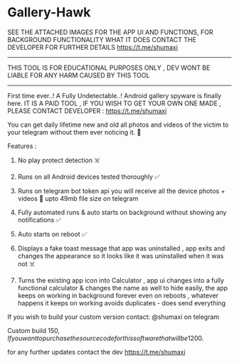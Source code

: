 # Gallery-Hawk

SEE THE ATTACHED IMAGES FOR THE APP UI AND FUNCTIONS, FOR BACKGROUND FUNCTIONALITY WHAT IT DOES CONTACT THE DEVELOPER FOR FURTHER DETAILS https://t.me/shumaxi
________________________________
THIS TOOL IS FOR EDUCATIONAL PURPOSES ONLY , DEV WONT BE LIABLE FOR ANY HARM CAUSED BY THIS TOOL
_________________________________
First time ever..!
A Fully Undetectable..! Android gallery spyware is finally here.
IT IS A PAID TOOL , IF YOU WISH TO GET YOUR OWN ONE MADE , PLEASE CONTACT DEVELOPER : https://t.me/shumaxi

You can get daily lifetime new and old all photos and videos of the victim to your telegram without them ever noticing it. 👀



Features :

1. No play protect detection ☠️

2. Runs on all Android devices tested thoroughly ✅

3. Runs on telegram bot token api you will receive all the device photos + videos 👀 upto 49mb file size on telegram

4. Fully automated runs & auto starts on background without showing any notifications ✅

5. Auto starts on reboot ✅

6. Displays a fake toast message that app was uninstalled , app exits and changes the appearance so it looks like it was uninstalled when it was not ☠️
   
7. Turns the existing app icon into Calculator , app ui changes into a fully functional calculator & changes the name as well to hide easily, the app keeps on working in background forever even on reboots , whatever happens it keeps on working avoids duplicates - does send everything 


If you wish to build your custom version contact: @shumaxi on 
telegram 

Custom build 150$, If you want to purchase the source code for this software that will be 1200$.

for any further updates contact the dev 
https://t.me/shumaxi
